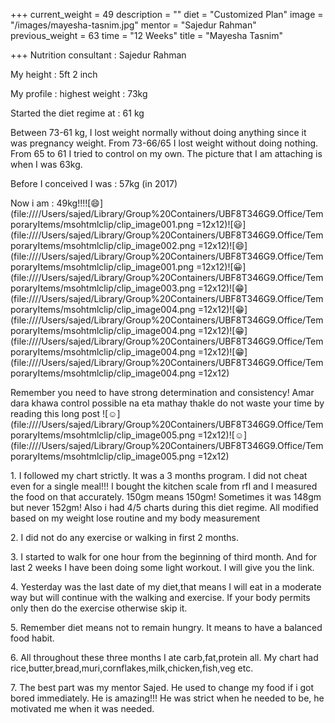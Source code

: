 +++
current_weight = 49
description = ""
diet = "Customized Plan"
image = "/images/mayesha-tasnim.jpg"
mentor = "Sajedur Rahman"
previous_weight = 63
time = "12 Weeks"
title = "Mayesha Tasnim"

+++
Nutrition consultant : Sajedur Rahman

My height : 5ft 2 inch

My profile : highest weight : 73kg

Started the diet regime at : 61 kg

Between 73-61 kg, I lost weight normally without doing anything since it was pregnancy weight. From 73-66/65 I lost weight without doing nothing. From 65 to 61 I tried to control on my own. The picture that I am attaching is when I was 63kg.

Before I conceived I was : 57kg (in 2017)

Now i am : 49kg!!!![😄](file:////Users/sajed/Library/Group%20Containers/UBF8T346G9.Office/TemporaryItems/msohtmlclip/clip_image001.png =12x12)![😃](file:////Users/sajed/Library/Group%20Containers/UBF8T346G9.Office/TemporaryItems/msohtmlclip/clip_image002.png =12x12)![😄](file:////Users/sajed/Library/Group%20Containers/UBF8T346G9.Office/TemporaryItems/msohtmlclip/clip_image001.png =12x12)![😀](file:////Users/sajed/Library/Group%20Containers/UBF8T346G9.Office/TemporaryItems/msohtmlclip/clip_image003.png =12x12)![😁](file:////Users/sajed/Library/Group%20Containers/UBF8T346G9.Office/TemporaryItems/msohtmlclip/clip_image004.png =12x12)![😁](file:////Users/sajed/Library/Group%20Containers/UBF8T346G9.Office/TemporaryItems/msohtmlclip/clip_image004.png =12x12)![😁](file:////Users/sajed/Library/Group%20Containers/UBF8T346G9.Office/TemporaryItems/msohtmlclip/clip_image004.png =12x12)![😁](file:////Users/sajed/Library/Group%20Containers/UBF8T346G9.Office/TemporaryItems/msohtmlclip/clip_image004.png =12x12)

Remember you need to have strong determination and consistency! Amar dara khawa control possible na eta mathay thakle do not waste your time by reading this long post ![☺](file:////Users/sajed/Library/Group%20Containers/UBF8T346G9.Office/TemporaryItems/msohtmlclip/clip_image005.png =12x12)![☺](file:////Users/sajed/Library/Group%20Containers/UBF8T346G9.Office/TemporaryItems/msohtmlclip/clip_image005.png =12x12)

1\. I followed my chart strictly. It was a 3 months program. I did not cheat even for a single meal!!! I bought the kitchen scale from rfl and I measured the food on that accurately. 150gm means 150gm! Sometimes it was 148gm but never 152gm! Also i had 4/5 charts during this diet regime. All modified based on my weight lose routine and my body measurement

2\. I did not do any exercise or walking in first 2 months.

3\. I started to walk for one hour from the beginning of third month. And for last 2 weeks I have been doing some light workout. I will give you the link.

4\. Yesterday was the last date of my diet,that means I will eat in a moderate way but will continue with the walking and exercise. If your body permits only then do the exercise otherwise skip it.

5\. Remember diet means not to remain hungry. It means to have a balanced food habit.

6\. All throughout these three months I ate carb,fat,protein all. My chart had rice,butter,bread,muri,cornflakes,milk,chicken,fish,veg etc.

7\. The best part was my mentor Sajed. He used to change my food if i got bored immediately. He is amazing!!! He was strict when he needed to be, he motivated me when it was needed.